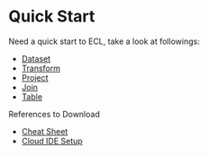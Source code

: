 # Quick Start

Need a quick start to ECL, take a look at followings:

- [Dataset](./LearnECL/MainConcepts/dataset.md)
- [Transform](./LearnECL/AdvanceConcepts/transform.md)
- [Project](./LearnECL/AdvanceConcepts/project.md)
- [Join](./LearnECL/AdvanceConcepts/join.md)
- [Table](./LearnECL/AdvanceConcepts/table.md)

References to Download

- [Cheat Sheet](./LearnECL/References/ECL_Cheat_Sheet.pdf)
- [Cloud IDE Setup](./LearnECL/References/CloudIDE-Setup.pdf)
